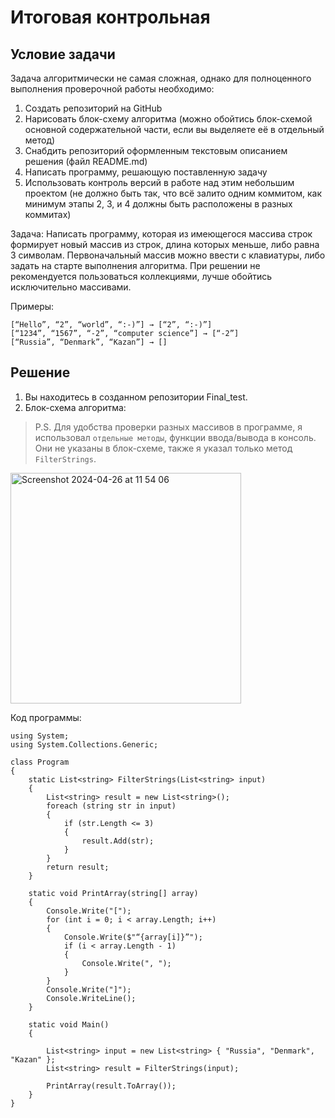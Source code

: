 # Итоговая контрольная 
## Условие задачи

Задача алгоритмически не самая сложная, однако для полноценного выполнения проверочной работы необходимо:

1. Создать репозиторий на GitHub
2. Нарисовать блок-схему алгоритма (можно обойтись блок-схемой основной содержательной части, если вы выделяете её в отдельный метод)
3. Снабдить репозиторий оформленным текстовым описанием решения (файл README.md)
4. Написать программу, решающую поставленную задачу
5. Использовать контроль версий в работе над этим небольшим проектом (не должно быть так, что всё залито одним коммитом, как минимум этапы 2, 3, и 4 должны быть расположены в разных коммитах)

Задача: 
Написать программу, которая из имеющегося массива строк формирует новый массив из строк, длина которых меньше, либо равна 3 символам. Первоначальный массив можно ввести с клавиатуры, либо задать на старте выполнения алгоритма. При решении не рекомендуется пользоваться коллекциями, лучше обойтись исключительно массивами.

Примеры:
```
[“Hello”, “2”, “world”, “:-)”] → [“2”, “:-)”]
[“1234”, “1567”, “-2”, “computer science”] → [“-2”]
[“Russia”, “Denmark”, “Kazan”] → []
```

## Решение
1. Вы находитесь в созданном репозитории Final_test.
2. Блок-схема алгоритма:

>  P.S. Для удобства проверки разных массивов в программе, я использовал `отдельные методы`, функции ввода/вывода в консоль.   
Они не указаны в блок-схеме, также я указал только метод `FilterStrings`.

<img width="369" alt="Screenshot 2024-04-26 at 11 54 06" src="https://github.com/imalikov13943/Final_test/assets/102352450/86b2fde6-a384-4cfe-9168-f986c46b7b30">

Код программы:

```
using System;
using System.Collections.Generic;

class Program
{
    static List<string> FilterStrings(List<string> input)
    {
        List<string> result = new List<string>();
        foreach (string str in input)
        {
            if (str.Length <= 3)
            {
                result.Add(str);
            }
        }
        return result;
    }

    static void PrintArray(string[] array)
    {
        Console.Write("[");
        for (int i = 0; i < array.Length; i++)
        {
            Console.Write($"“{array[i]}”");
            if (i < array.Length - 1)
            {
                Console.Write(", ");
            }
        }
        Console.Write("]");
        Console.WriteLine();
    }

    static void Main()
    {

        List<string> input = new List<string> { "Russia", "Denmark", "Kazan" };
        List<string> result = FilterStrings(input);

        PrintArray(result.ToArray());
    }
}
```